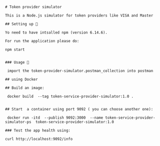 ```
# Token provider simulator 

This is a Node.js simulator for token providers like VISA and Master

## Setting up 🚀

Yo need to have intsalled npm (version 6.14.6).

For run the application please do: 
```
	npm start
	
```

### Usage 🔧

 import the token-provider-simulator.postman_collection into postman 

## using Docker

## Build an image:

```
	 docker build  --tag token-service-provider-simulator:1.0 . 
	
```

## Start  a container using port 9092 ( you can choose another one):

```
	 docker run -itd  --publish 9092:3000  --name token-service-provider-simulator-ps  token-service-provider-simulator:1.0

```
### Test the app health using:

```
	curl http://localhost:9092/info

```

